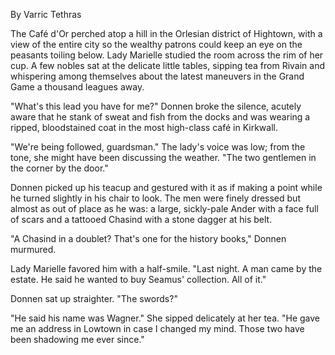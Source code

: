 By Varric Tethras

The Café d'Or perched atop a hill in the Orlesian district of Hightown, with a view of the entire city so the wealthy patrons could keep an eye on the peasants toiling below. Lady Marielle studied the room across the rim of her cup. A few nobles sat at the delicate little tables, sipping tea from Rivain and whispering among themselves about the latest maneuvers in the Grand Game a thousand leagues away.

"What's this lead you have for me?" Donnen broke the silence, acutely aware that he stank of sweat and fish from the docks and was wearing a ripped, bloodstained coat in the most high-class café in Kirkwall.

"We're being followed, guardsman." The lady's voice was low; from the tone, she might have been discussing the weather. "The two gentlemen in the corner by the door."

Donnen picked up his teacup and gestured with it as if making a point while he turned slightly in his chair to look. The men were finely dressed but almost as out of place as he was: a large, sickly-pale Ander with a face full of scars and a tattooed Chasind with a stone dagger at his belt.

"A Chasind in a doublet? That's one for the history books," Donnen murmured.

Lady Marielle favored him with a half-smile. "Last night. A man came by the estate. He said he wanted to buy Seamus' collection. All of it."

Donnen sat up straighter. "The swords?"

"He said his name was Wagner." She sipped delicately at her tea. "He gave me an address in Lowtown in case I changed my mind. Those two have been shadowing me ever since."
